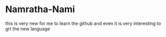 # Namratha-Nami
this is very new for me to learn the github 
and even it is very interesting to grt the new language 
